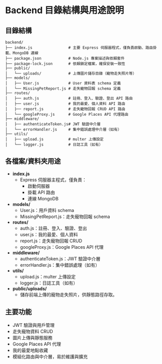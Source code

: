 # Backend 目錄結構與用途說明

## 目錄結構

```
backend/
├── index.js                # 主要 Express 伺服器程式，僅負責啟動、路由掛載、MongoDB 連線
├── package.json            # Node.js 專案描述與依賴套件
├── package-lock.json       # 依賴鎖定檔案，確保安裝一致性
├── public/
│   └── uploads/            # 上傳圖片儲存目錄（寵物走失照片等）
├── models/
│   ├── User.js             # User 資料表 schema 定義
│   └── MissingPetReport.js # 走失寵物回報 schema 定義
├── routes/
│   ├── auth.js             # 註冊、登入、驗證、登出 API 路由
│   ├── user.js             # 我的最愛、個人資料 API 路由
│   ├── report.js           # 走失寵物回報 CRUD API 路由
│   └── googleProxy.js      # Google Places API 代理路由
├── middleware/
│   ├── authenticateToken.js# JWT 驗證中介層
│   └── errorHandler.js     # 集中錯誤處理中介層（如有）
├── utils/
│   ├── upload.js           # multer 上傳設定
│   └── logger.js           # 日誌工具（如有）
```

## 各檔案/資料夾用途

- **index.js**
  - Express 伺服器主程式，僅負責：
    - 啟動伺服器
    - 掛載 API 路由
    - 連線 MongoDB
- **models/**
  - User.js：用戶資料 schema
  - MissingPetReport.js：走失寵物回報 schema
- **routes/**
  - auth.js：註冊、登入、驗證、登出
  - user.js：我的最愛、個人資料
  - report.js：走失寵物回報 CRUD
  - googleProxy.js：Google Places API 代理
- **middleware/**
  - authenticateToken.js：JWT 驗證中介層
  - errorHandler.js：集中錯誤處理（如有）
- **utils/**
  - upload.js：multer 上傳設定
  - logger.js：日誌工具（如有）
- **public/uploads/**
  - 儲存前端上傳的寵物走失照片，供靜態路徑存取。

## 主要功能
- JWT 驗證與用戶管理
- 走失寵物資料 CRUD
- 圖片上傳與靜態服務
- Google Places API 代理
- 我的最愛地點收藏
- 模組化路由與中介層，易於維護與擴充 